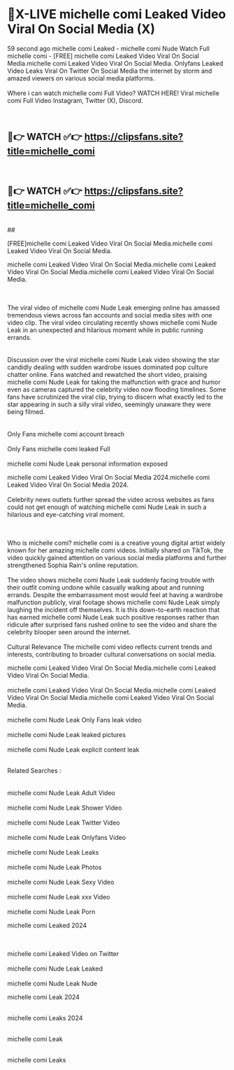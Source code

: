 # 🔴X-LIVE michelle comi Leaked Video Viral On Social Media (X)<br>


59 second ago michelle comi Leaked  - michelle comi Nude  Watch Full michelle comi - [FREE] michelle comi Leaked Video Viral On Social Media.michelle comi Leaked Video Viral On Social Media.   Onlyfans Leaked Video Leaks Viral On Twitter On Social Media the internet by storm and amazed viewers on various social media platforms. <br><br>
Where i can watch michelle comi Full Video? WATCH HERE! Viral michelle comi Full Video Instagram, Twitter (X), Discord. <br>


 <br>

##  🔴👉 WATCH ✅👉  <a href="https://clipsfans.site?title=michelle_comi&ref=git">https://clipsfans.site?title=michelle_comi</a> <br>
  <br>

##  🔴👉 WATCH ✅👉  <a href="https://clipsfans.site?title=michelle_comi&ref=git">https://clipsfans.site?title=michelle_comi</a> <br>
  <br>
  ##



[FREE]michelle comi Leaked Video Viral On Social Media.michelle comi Leaked Video Viral On Social Media. <br>

michelle comi Leaked Video Viral On Social Media.michelle comi Leaked Video Viral On Social Media.michelle comi Leaked Video Viral On Social Media. <br>


  <br>

  <br>
The viral video of michelle comi Nude Leak emerging online has amassed tremendous views across fan accounts and social media sites with one video clip. The viral video circulating recently shows michelle comi Nude Leak in an unexpected and hilarious moment while in public running errands.<br>
<br>


<br>
Discussion over the viral michelle comi Nude Leak video showing the star candidly dealing with sudden wardrobe issues dominated pop culture chatter online. Fans watched and rewatched the short video, praising michelle comi Nude Leak for taking the malfunction with grace and humor even as cameras captured the celebrity video now flooding timelines. Some fans have scrutinized the viral clip, trying to discern what exactly led to the star appearing in such a silly viral video, seemingly unaware they were being filmed.<br>
<br>
<br> 
Only Fans michelle comi account breach<br>
<br>
Only Fans michelle comi leaked Full <br>
<br>
michelle comi Nude Leak personal information exposed<br>

michelle comi Leaked Video Viral On Social Media 2024.michelle comi Leaked Video Viral On Social Media 2024. <br>
<br>
Celebrity news outlets further spread the video across websites as fans could not get enough of watching michelle comi Nude Leak in such a hilarious and eye-catching viral moment.<br>
<br>

<br>
Who is michelle comi? michelle comi is a creative young digital artist widely known for her amazing michelle comi videos. Initially shared on TikTok, the video quickly gained attention on various social media platforms and further strengthened Sophia Rain's online reputation.<br>
<br>
The video shows michelle comi Nude Leak suddenly facing trouble with their outfit coming undone while casually walking about and running errands. Despite the embarrassment most would feel at having a wardrobe malfunction publicly, viral footage shows michelle comi Nude Leak simply laughing the incident off themselves. It is this down-to-earth reaction that has earned michelle comi Nude Leak such positive responses rather than ridicule after surprised fans rushed online to see the video and share the celebrity blooper seen around the internet.<br>
<br>
Cultural Relevance The michelle comi video reflects current trends and interests, contributing to broader cultural conversations on social media.<br>

michelle comi Leaked Video Viral On Social Media.michelle comi Leaked Video Viral On Social Media.<br>
<br>
michelle comi Leaked Video Viral On Social Media.michelle comi Leaked Video Viral On Social Media.michelle comi Leaked Video Viral On Social Media.<br>
<br>
michelle comi Nude Leak Only Fans leak video<br>
<br>
michelle comi Nude Leak leaked pictures<br>
<br>
michelle comi Nude Leak explicit content leak<br>


<br>
Related Searches :<br>
<br>

<br>
michelle comi Nude Leak Adult Video<br>
<br>
michelle comi Nude Leak Shower Video<br>
<br>
michelle comi Nude Leak Twitter Video<br>
<br>
michelle comi Nude Leak Onlyfans Video<br>
<br>
michelle comi Nude Leak Leaks<br>
<br>
michelle comi Nude Leak Photos<br>

<br>
michelle comi Nude Leak Sexy Video<br>
<br>
michelle comi Nude Leak xxx Video<br>
<br>
michelle comi Nude Leak Porn<br>

michelle comi  Leaked 2024 <br> <br>
<br>

michelle comi Leaked Video on Twitter <br>
<br>
michelle comi Nude Leak Leaked<br>
<br>
michelle comi Nude Leak Nude<br>


michelle comi  Leak 2024 <br> <br>



michelle comi  Leaks 2024 <br> <br>



 
michelle comi  Leak<br> <br>



michelle comi  Leaks<br> <br>





</p>




 



</p>










